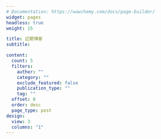 ```yaml
---
# Documentation: https://wowchemy.com/docs/page-builder/
widget: pages
headless: true
weight: 15

title: 近期博客
subtitle:

content:
  count: 5
  filters:
    author: ""
    category: ""
    exclude_featured: false
    publication_type: ""
    tag: ""
  offset: 0
  order: desc
  page_type: post
design:
  view: 3
  columns: "1"
---
```

